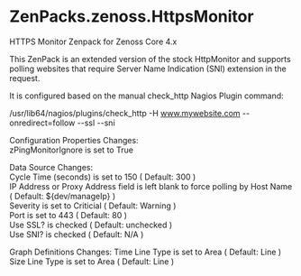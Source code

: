 # ZenPacks.zenoss.HttpsMonitor
HTTPS Monitor Zenpack for Zenoss Core 4.x

This ZenPack is an extended version of the stock HttpMonitor and supports polling websites that require Server Name Indication (SNI) extension in the request.

It is configured based on the manual check_http Nagios Plugin command:

/usr/lib64/nagios/plugins/check_http -H www.mywebsite.com --onredirect=follow --ssl --sni

Configuration Properties Changes: \
zPingMonitorIgnore is set to True 

Data Source Changes: \
Cycle Time (seconds) is set to 150 ( Default: 300 ) \
IP Address or Proxy Address field is left blank to force polling by Host Name ( Default: ${dev/manageIp} ) \
Severity is set to Criticial ( Default: Warning ) \
Port is set to 443 ( Default: 80 ) \
Use SSL? is checked ( Default: unchecked ) \
Use SNI? is checked ( Default: N/A ) 

Graph Definitions Changes:
Time Line Type is set to Area ( Default: Line ) \
Size Line Type is set to Area ( Default: Line ) 
